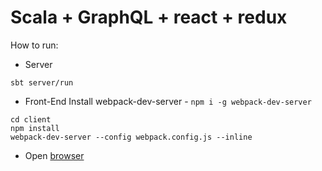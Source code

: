 Scala + GraphQL + react + redux
===

How to run:

+ Server
```
sbt server/run
```
+ Front-End
Install webpack-dev-server - `npm i -g webpack-dev-server`
```
cd client
npm install
webpack-dev-server --config webpack.config.js --inline
```
+ Open [browser](http://127.0.0.1:8080)
